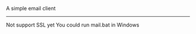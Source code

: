 A simple email client

--------------------------------

Not support SSL yet
You could run mail.bat in Windows
